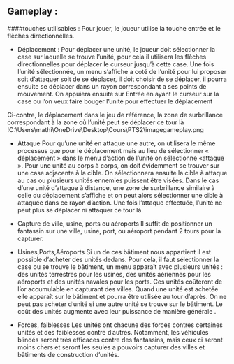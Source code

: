 ## Gameplay :

####touches utilisables :
Pour jouer, le joueur utilise la touche entrée et le flèches directionnelles.

 - Déplacement :
Pour déplacer une unité, le joueur doit sélectionner la case sur laquelle se trouve l’unité, pour cela il utilisera les flèches directionnelles pour déplacer le curseur jusqu’à cette case. Une fois l’unité sélectionnée, un menu s’affiche a  coté de l’unité pour lui proposer soit d’attaquer soit de se déplacer, il doit choisir de se déplacer, il pourra ensuite se déplacer dans un rayon correspondant a ses points de mouvement. On appuiera ensuite sur Entrée en ayant le curseur sur la case ou l’on veux faire bouger l’unité pour effectuer le déplacement

Ci-contre, le déplacement dans le jeu de référence, la zone de surbrillance correspondant à la zone où l’unité peut se déplacer ce tour là
!C:\Users\mathi\OneDrive\Desktop\Cours\PTS2\imagegameplay.png







 - Attaque
Pour qu’une unité en attaque une autre, on utilisera le même processus que pour le déplacement mais au lieu de sélectionner « déplacement » dans le menu d’action de l’unité on sélectionne «attaque ». Pour une unité au corps à corps, on doit évidemment se trouver sur une case adjacente à la cible. On sélectionnera ensuite la cible à attaque au cas ou plusieurs unités ennemies puissent être visées. Dans le cas d’une unité d’attaque à distance, une zone de surbrillance similaire à celle du déplacement s’affiche et on peut alors sélectionner une cible à attaquée dans ce rayon d’action.
Une fois l’attaque effectuée, l’unité ne peut plus se déplacer ni attaquer ce tour là.

 - Capture de ville, usine, ports ou aéroports
Il suffit de positionner un fantassin sur une ville, usine, port, ou aéroport pendant 2 tours pour la capturer.

 - Usines,Ports,Aéroports
Si un de ces bâtiment nous appartient il est possible d’acheter des unités dedans. Pour cela, il faut sélectionner la case ou se trouve le bâtiment, un menu apparaît avec plusieurs unités : des unités terrestres pour les usines, des unités aériennes pour les aéroports et des unités navales pour les ports.
Ces unités coûteront de l’or accumulable en capturant des villes. Quand une unité est achetée elle apparaît sur le bâtiment et pourra être utilisée au tour d’après. On ne peut pas acheter d’unité si une autre unité se trouve sur le bâtiment. Le coût des unités augmente avec leur puissance de manière générale .

 - Forces, faiblesses
Les unités ont chacune des forces contres certaines unités et des faiblesses contre d’autres. Notamment, les véhicules blindés seront très efficaces contre des fantassins, mais ceux ci seront moins chers et seront les seules a pouvoirs capturer des villes et bâtiments de construction d’unités.

